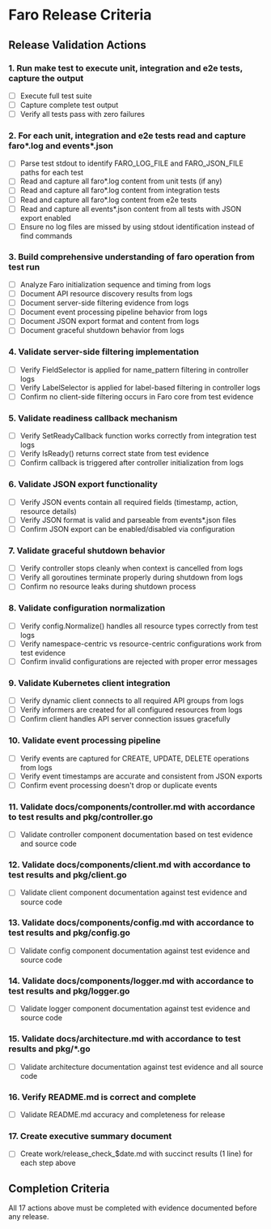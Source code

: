# Faro Release Criteria

## Release Validation Actions

### 1. Run make test to execute unit, integration and e2e tests, capture the output
- [ ] Execute full test suite
- [ ] Capture complete test output
- [ ] Verify all tests pass with zero failures

### 2. For each unit, integration and e2e tests read and capture faro*.log and events*.json
- [ ] Parse test stdout to identify FARO_LOG_FILE and FARO_JSON_FILE paths for each test
- [ ] Read and capture all faro*.log content from unit tests (if any)
- [ ] Read and capture all faro*.log content from integration tests
- [ ] Read and capture all faro*.log content from e2e tests
- [ ] Read and capture all events*.json content from all tests with JSON export enabled
- [ ] Ensure no log files are missed by using stdout identification instead of find commands

### 3. Build comprehensive understanding of faro operation from test run
- [ ] Analyze Faro initialization sequence and timing from logs
- [ ] Document API resource discovery results from logs
- [ ] Document server-side filtering evidence from logs
- [ ] Document event processing pipeline behavior from logs
- [ ] Document JSON export format and content from logs
- [ ] Document graceful shutdown behavior from logs

### 4. Validate server-side filtering implementation
- [ ] Verify FieldSelector is applied for name_pattern filtering in controller logs
- [ ] Verify LabelSelector is applied for label-based filtering in controller logs
- [ ] Confirm no client-side filtering occurs in Faro core from test evidence

### 5. Validate readiness callback mechanism
- [ ] Verify SetReadyCallback function works correctly from integration test logs
- [ ] Verify IsReady() returns correct state from test evidence
- [ ] Confirm callback is triggered after controller initialization from logs

### 6. Validate JSON export functionality
- [ ] Verify JSON events contain all required fields (timestamp, action, resource details)
- [ ] Verify JSON format is valid and parseable from events*.json files
- [ ] Confirm JSON export can be enabled/disabled via configuration

### 7. Validate graceful shutdown behavior
- [ ] Verify controller stops cleanly when context is cancelled from logs
- [ ] Verify all goroutines terminate properly during shutdown from logs
- [ ] Confirm no resource leaks during shutdown process

### 8. Validate configuration normalization
- [ ] Verify config.Normalize() handles all resource types correctly from test logs
- [ ] Verify namespace-centric vs resource-centric configurations work from test evidence
- [ ] Confirm invalid configurations are rejected with proper error messages

### 9. Validate Kubernetes client integration
- [ ] Verify dynamic client connects to all required API groups from logs
- [ ] Verify informers are created for all configured resources from logs
- [ ] Confirm client handles API server connection issues gracefully

### 10. Validate event processing pipeline
- [ ] Verify events are captured for CREATE, UPDATE, DELETE operations from logs
- [ ] Verify event timestamps are accurate and consistent from JSON exports
- [ ] Confirm event processing doesn't drop or duplicate events

### 11. Validate docs/components/controller.md with accordance to test results and pkg/controller.go
- [ ] Validate controller component documentation based on test evidence and source code

### 12. Validate docs/components/client.md with accordance to test results and pkg/client.go
- [ ] Validate client component documentation against test evidence and source code

### 13. Validate docs/components/config.md with accordance to test results and pkg/config.go
- [ ] Validate config component documentation against test evidence and source code

### 14. Validate docs/components/logger.md with accordance to test results and pkg/logger.go
- [ ] Validate logger component documentation against test evidence and source code

### 15. Validate docs/architecture.md with accordance to test results and pkg/*.go
- [ ] Validate architecture documentation against test evidence and all source code

### 16. Verify README.md is correct and complete
- [ ] Validate README.md accuracy and completeness for release

### 17. Create executive summary document
- [ ] Create work/release_check_$date.md with succinct results (1 line) for each step above

## Completion Criteria

All 17 actions above must be completed with evidence documented before any release.
